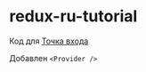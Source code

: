 # redux-ru-tutorial
Код для [Точка входа](https://maxfarseer.gitbooks.io/redux-course-ru/content/tochka_vhoda.html)

Добавлен ```<Provider />```
